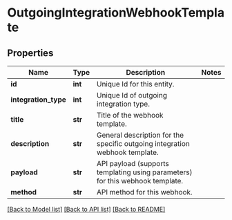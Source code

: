 # OutgoingIntegrationWebhookTemplate

## Properties
Name | Type | Description | Notes
------------ | ------------- | ------------- | -------------
**id** | **int** | Unique Id for this entity. | 
**integration_type** | **int** | Unique Id of outgoing integration type. | 
**title** | **str** | Title of the webhook template. | 
**description** | **str** | General description for the specific outgoing integration webhook template. | 
**payload** | **str** | API payload (supports templating using parameters) for this webhook template. | 
**method** | **str** | API method for this webhook. | 

[[Back to Model list]](../README.md#documentation-for-models) [[Back to API list]](../README.md#documentation-for-api-endpoints) [[Back to README]](../README.md)


